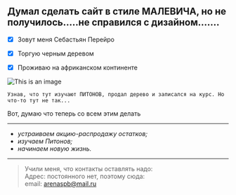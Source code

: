 ## Думал сделать сайт в стиле МАЛЕВИЧА, но не получилось.....не справился с дизайном.......

- [x] Зовут меня Себастьян Перейро
- [x] Торгую черным деревом
- [x] Проживаю на африканском континенте 


![This is an image](https://sun1-87.userapi.com/impg/eO-S6qnquF_5qvEkNm9DKiiZpX2DoyP9G2RHIw/Ldhqq273lBM.jpg?size=604x453&quality=95&sign=7c63d62b8393fd1210bd7ee93f284d19&c_uniq_tag=q36ASnkSnMoGv0HDu0orgE0Kc7ZnboZHfeEaQZfQuS4&type=album)

```
Узнав, что тут изучают ПИТОНОВ, продал дерево и записался на курс. Но что-то тут не так...
```

Вот, думаю что теперь со всем этим делать 
***
- *устраиваем акцию-распродажу остатков;*
- *изучаем Питонов;*
- *начинаем новую жизнь.*
***


>Учили меня, что контакты оставлять надо:  
Адрес: постоянного нет, поэтому сюда:  
email: arenaspb@mail.ru
